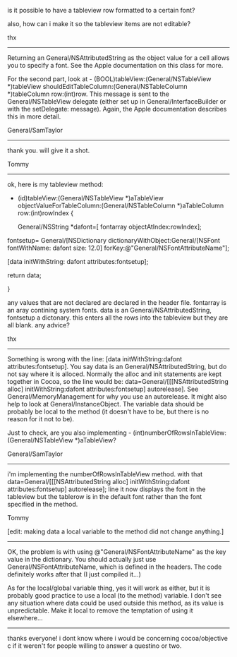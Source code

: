 is it possible to have a tableview row formatted to a certain font? 

also, how can i make it so the tableview items are not editable?

thx

----

Returning an General/NSAttributedString as the object value for a cell allows you to specify a font. See the Apple documentation on this class for more.

For the second part, look at - (BOOL)tableView:(General/NSTableView *)tableView shouldEditTableColumn:(General/NSTableColumn *)tableColumn row:(int)row. This message is sent to the General/NSTableView delegate (either set up in General/InterfaceBuilder or with the setDelegate: message). Again, the Apple documentation describes this in more detail.

General/SamTaylor

----

thank you. will give it a shot.

Tommy

----

ok, here is my tableview method:

- (id)tableView:(General/NSTableView *)aTableView objectValueForTableColumn:(General/NSTableColumn *)aTableColumn row:(int)rowIndex {
   
     General/NSString *dafont=[ fontarray objectAtIndex:rowIndex];

fontsetup= General/[NSDictionary dictionaryWithObject:General/[NSFont fontWithName: dafont size: 12.0] forKey:@"General/NSFontAttributeName"];
 
  [data initWithString: dafont attributes:fontsetup];
  
   return data;
 

}


any values that are not declared are declared in the header file. fontarray is an aray contining system fonts. data is an General/NSAttributedString, fontsetup a dictonary. this enters all the rows into the tableview but they are all blank. any advice?

thx

----

Something is wrong with the line: [data initWithString:dafont attributes:fontsetup]. You say data is an General/NSAttributedString, but do not say where it is alloced. Normally the alloc and init statements are kept together in Cocoa, so the line would be: data=General/[[[NSAttributedString alloc] initWithString:dafont attributes:fontsetup] autorelease]. See General/MemoryManagement for why you use an autorelease. It might also help to look at General/InstanceObject. The variable data should be probably be local to the method (it doesn't have to be, but there is no reason for it not to be).

Just to check, are you also implementing - (int)numberOfRowsInTableView:(General/NSTableView *)aTableView?

General/SamTaylor

----

i'm implementing the numberOfRowsInTableView method. with that data=General/[[[NSAttributedString alloc] initWithString:dafont attributes:fontsetup] autorelease]; line it now displays the font in the tableview but the tablerow is in the default font rather than the font specified in the method.

Tommy

[edit: making data a local variable to the method did not change anything.]

----

OK, the problem is with using @"General/NSFontAttributeName" as the key value in the dictionary. You should actually just use General/NSFontAttributeName, which is defined in the headers. The code definitely works after that (I just compiled it...)

As for the local/global variable thing, yes it will work as either, but it is probably good practice to use a local (to the method) variable. I don't see any situation where data could be used outside this method, as its value is unpredictable. Make it local to remove the temptation of using it elsewhere...

----

thanks everyone! i dont know where i would be concerning cocoa/objective c if it weren't for people willing to answer a questino or two.
